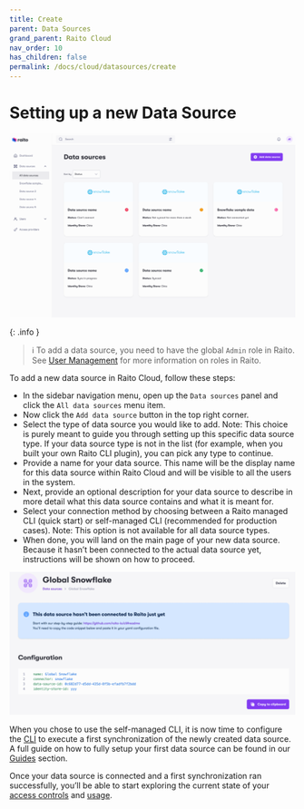```yaml
---
title: Create
parent: Data Sources
grand_parent: Raito Cloud
nav_order: 10
has_children: false
permalink: /docs/cloud/datasources/create
---
```


# Setting up a new Data Source

![Data Source overview](/assets/images/cloud/ds_overview_add.png)

{: .info }
> ℹ️ To add a data source, you need to have the global `Admin` role in Raito. See [User Management](/docs/cloud/admin/user_management) for more information on roles in Raito.

To add a new data source in Raito Cloud, follow these steps:

- In the sidebar navigation menu, open up the `Data sources` panel and click the `All data sources` menu item.
- Now click the `Add data source` button in the top right corner.
- Select the type of data source you would like to add.
Note: This choice is purely meant to guide you through setting up this specific data source type. If your data source type is not in the list (for example, when you built your own Raito CLI plugin), you can pick any type to continue.
- Provide a name for your data source. This name will be the display name for this data source within Raito Cloud and will be visible to all the users in the system.
- Next, provide an optional description for your data source to describe in more detail what this data source contains and what it is meant for.
- Select your connection method by choosing between a Raito managed CLI (quick start) or self-managed CLI (recommended for production cases). Note: This option is not available for all data source types.
- When done, you will land on the main page of your new data source. Because it hasn’t been connected to the actual data source yet, instructions will be shown on how to proceed.

![Data Source details](/assets/images/cloud/ds_config.png)

When you chose to use the self-managed CLI, it is now time to configure the [CLI](/docs/cli) to execute a first synchronization of the newly created data source.
A full guide on how to fully setup your first data source can be found in our [Guides](/docs/guide) section.

Once your data source is connected and a first synchronization ran successfully, you’ll be able to start exploring the current state of your [access controls](/docs/cloud/insights/access) and [usage](/docs/cloud/insights/usage).